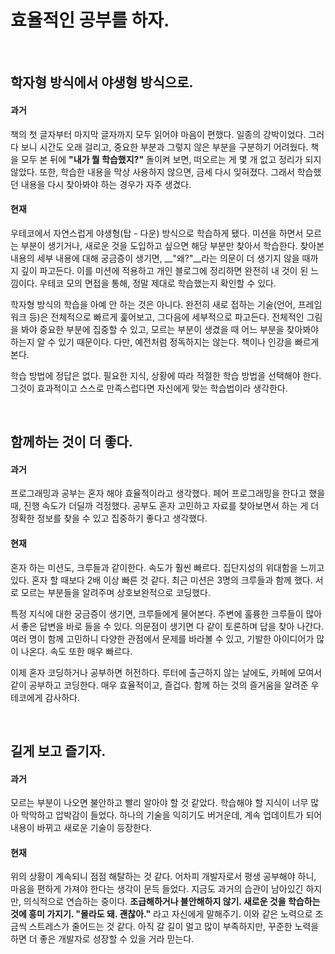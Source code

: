 # 효율적인 공부를 하자.

<br>

## 학자형 방식에서 야생형 방식으로.

#### 과거

책의 첫 글자부터 마지막 글자까지 모두 읽어야 마음이 편했다. 일종의 강박이었다. 그러다 보니 시간도 오래 걸리고, 중요한 부분과 그렇지 않은 부분을 구분하기 어려웠다. 책을 모두 본 뒤에 __"내가 뭘 학습했지?"__ 돌이켜 보면, 떠오르는 게 몇 개 없고 정리가 되지 않았다. 또한, 학습한 내용을 막상 사용하지 않으면, 금세 다시 잊혀졌다. 그래서 학습했던 내용을 다시 찾아봐야 하는 경우가 자주 생겼다.

#### 현재

우테코에서 자연스럽게 야생형(탑 - 다운) 방식으로 학습하게 됐다. 미션을 하면서 모르는 부분이 생기거나, 새로운 것을 도입하고 싶으면 해당 부분만 찾아서 학습한다. 찾아본 내용의 세부 내용에 대해 궁금증이 생기면, __"왜?"__라는 의문이 더 생기지 않을 때까지 깊이 파고든다. 이를 미션에 적용하고 개인 블로그에 정리하면 완전히 내 것이 된 느낌이다. 우테코 모의 면접을 통해, 정말 제대로 학습했는지 확인할 수 있다.

학자형 방식의 학습을 아예 안 하는 것은 아니다. 완전히 새로 접하는 기술(언어, 프레임워크 등)은 전체적으로 빠르게 훑어보고, 그다음에 세부적으로 파고든다. 전체적인 그림을 봐야 중요한 부분에 집중할 수 있고, 모르는 부분이 생겼을 때 어느 부분을 찾아봐야 하는지 알 수 있기 때문이다. 다만, 예전처럼 정독하지는 않는다. 책이나 인강을 빠르게 본다.

학습 방법에 정답은 없다. 필요한 지식, 상황에 따라 적절한 학습 방법을 선택해야 한다. 그것이 효과적이고 스스로 만족스럽다면 자신에게 맞는 학습법이라 생각한다.

<br>

## 함께하는 것이 더 좋다.

#### 과거

프로그래밍과 공부는 혼자 해야 효율적이라고 생각했다. 페어 프로그래밍을 한다고 했을 때, 진행 속도가 더딜까 걱정했다. 공부도 혼자 고민하고 자료를 찾아보면서 하는 게 더 정확한 정보를 찾을 수 있고 집중하기 좋다고 생각했다.

#### 현재

혼자 하는 미션도, 크루들과 같이한다. 속도가 훨씬 빠르다. 집단지성의 위대함을 느끼고 있다. 혼자 할 때보다 2배 이상 빠른 것 같다. 최근 미션은 3명의 크루들과 함께 했다. 서로 모르는 부분들을 알려주며 상호보완적으로 코딩했다. 



특정 지식에 대한 궁금증이 생기면, 크루들에게 물어본다. 주변에 훌륭한 크루들이 많아서 좋은 답변을 바로 들을 수 있다. 의문점이 생기면 다 같이 토론하며 답을 찾아 나간다. 여러 명이 함께 고민하니 다양한 관점에서 문제를 바라볼 수 있고, 기발한 아이디어가 많이 나온다. 속도 또한 매우 빠르다.



이제 혼자 코딩하거나 공부하면 허전하다. 루터에 출근하지 않는 날에도, 카페에 모여서 같이 공부하고 코딩한다. 매우 효율적이고, 즐겁다. 함께 하는 것의 즐거움을 알려준 우테코에게 감사하다.

<br>

## 길게 보고 즐기자.

#### 과거

모르는 부분이 나오면 불안하고 빨리 알아야 할 것 같았다. 학습해야 할 지식이 너무 많아 막막하고 압박감이 들었다. 하나의 기술을 익히기도 버거운데, 계속 업데이트가 되어 내용이 바뀌고 새로운 기술이 등장한다.

#### 현재

위의 상황이 계속되니 점점 해탈하는 것 같다. 어차피 개발자로서 평생 공부해야 하니, 마음을 편하게 가져야 한다는 생각이 문득 들었다. 지금도 과거의 습관이 남아있긴 하지만, 의식적으로 연습하는 중이다. __조급해하거나 불안해하지 않기. 새로운 것을 학습하는 것에 흥미 가지기. "몰라도 돼. 괜찮아."__ 라고 자신에게 말해주기. 이와 같은 노력으로 조금씩 스트레스가 줄어드는 것 같다. 아직 갈 길이 멀고 많이 부족하지만, 꾸준한 노력을 하면 더 좋은 개발자로 성장할 수 있을 거라 믿는다.